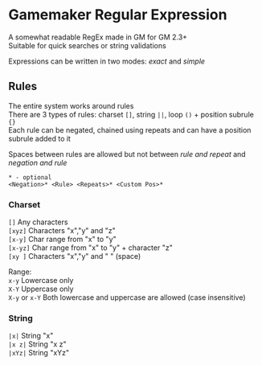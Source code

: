 # Gamemaker Regular Expression
A somewhat readable RegEx made in GM for GM 2.3+  
Suitable for quick searches or string validations  
  
Expressions can be written in two modes: *exact* and *simple*  
  
## Rules
The entire system works around rules  
There are 3 types of rules: charset `[]`, string `||`, loop `()` + position subrule `{}`  
Each rule can be negated, chained using repeats and can have a position subrule added to it  
  
Spaces between rules are allowed but not between *rule and repeat* and *negation and rule*  
  
`* - optional`  
`<Negation>* <Rule> <Repeats>* <Custom Pos>*`  
  
### Charset	
`[]` Any characters  
`[xyz]` Characters "x","y" and "z"  
`[x-y]` Char range from "x" to "y"  
`[x-yz]` Char range from "x" to "y" + character "z"  
`[xy ]` Characters "x","y" and " " (space)  
  
Range:  
`x-y` Lowercase only  
`X-Y` Uppercase only  
`X-y` or `x-Y` Both lowercase and uppercase are allowed (case insensitive)  

### String
`|x|` String "x"  
`|x z|` String "x z"  
`|xYz|` String "xYz"  
